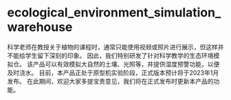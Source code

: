 # ecological_environment_simulation_warehouse
科学老师在教授关于植物的课程时，通常只能使用视频或照片进行展示，但这样并不能给学生留下深刻的印象。
因此，我们特别研发了针对科学教学的生态环境模拟仓。
该产品可以有效模拟大自然的土壤、光照等，并提供湿度预警功能，以便及时浇水。
目前，本产品正处于原型机实验阶段，正式版本预计将于2023年1月发布。
在此期间，欢迎大家多提宝贵意见，我们将在正式发布时更新本产品的功能。
